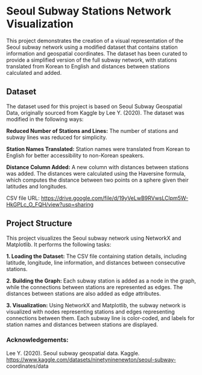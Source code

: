 # Seoul Subway Stations Network Visualization
This project demonstrates the creation of a visual representation of the Seoul subway network using a modified dataset that contains station information and geospatial coordinates. The dataset has been curated to provide a simplified version of the full subway network, with stations translated from Korean to English and distances between stations calculated and added.

## Dataset
The dataset used for this project is based on Seoul Subway Geospatial Data, originally sourced from Kaggle by Lee Y. (2020). 
The dataset was modified in the following ways:

**Reduced Number of Stations and Lines:** The number of stations and subway lines was reduced for simplicity.

**Station Names Translated:** Station names were translated from Korean to English for better accessibility to non-Korean speakers.

**Distance Column Added:** A new column with distances between stations was added. The distances were calculated using the Haversine formula, which computes the distance between two points on a sphere given their latitudes and longitudes.

CSV file URL: https://drive.google.com/file/d/19yVeLwB9RVwsLClpm5W-HkGPLc_O_FQH/view?usp=sharing

## Project Structure
This project visualizes the Seoul subway network using NetworkX and Matplotlib. It performs the following tasks:

**1. Loading the Dataset:** The CSV file containing station details, including latitude, longitude, line information, and distances between consecutive stations.

**2. Building the Graph:** Each subway station is added as a node in the graph, while the connections between stations are represented as edges. The distances between stations are also added as edge attributes.

**3. Visualization:** Using NetworkX and Matplotlib, the subway network is visualized with nodes representing stations and edges representing connections between them. Each subway line is color-coded, and labels for station names and distances between stations are displayed.


### Acknowledgements:

Lee Y. (2020). Seoul subway geospatial data. Kaggle. https://www.kaggle.com/datasets/ninetyninenewton/seoul-subway-
coordinates/data
